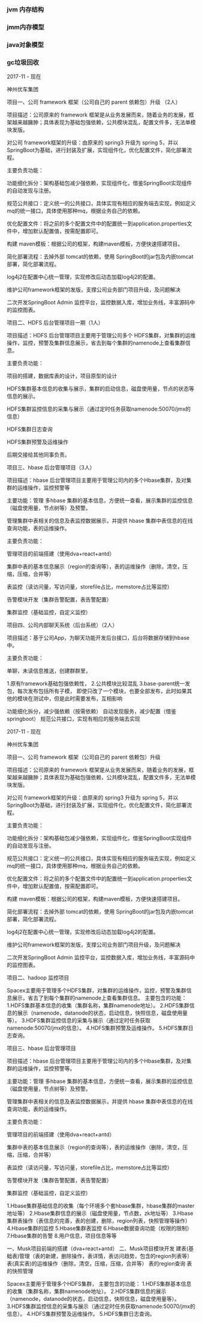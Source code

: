 
### jvm 内存结构


### jmm内存模型

### java对象模型

### gc垃圾回收






2017-11 - 现在

神州优车集团

项目一、公司 framework 框架（公司自己的 parent 依赖包）升级 （2人）

项目描述：公司原来的 framework 框架是从业务发展而来，随着业务的发展，框架越来越臃肿；具体表现为基础包强依赖，公共模块混乱，配置文件多，无法单模块发版。

对公司 framework框架的升级：由原来的 spring3 升级为 spring 5，并以SpringBoot为基础，进行封装及扩展，实现组件化，优化配置文件，简化部署流程。


主要负责功能：

功能细化拆分：架构基础包减少强依赖，实现组件化，借鉴SpringBoot实现组件的自动发现与注册。

规范公共接口：定义统一的公共接口，具体实现有相应的服务端去实现，例如定义mq的统一接口，具体使用那种mq，根据业务自己的依赖。

优化配置文件：将之前的多个配置文件中的配置统一到application.properties文件中，增加默认配置值，按需配置即可。

构建 maven模板：根据公司的框架，构建maven模板，方便快速搭建项目。

简化部署流程：去掉外部 tomcat的依赖，使用 SpringBoot的jar包及内嵌tomcat部署，简化部署流程。

log4j2在配置中心统一管理，实现修改后动态加载log4j2的配置。

维护公司framework框架的发版，支撑公司业务部门项目升级，及问题解决


二次开发SpringBoot Admin 监控平台，监控数据入库，增加业务线，丰富源码中的监控图表。



项目二、HDFS 后台管理项目一期（1人）

项目描述：HDFS 后台管理项目主要用于管理公司多个 HDFS集群，对集群的运维操作，监控，预警及集群信息展示，省去到每个集群的namenode上查看集群信息。

主要负责功能：

项目的搭建，数据库表的设计，项目原型的设计

HDFS集群基本信息的收集与展示，集群的启动信息，磁盘使用量，节点的状态等信息的展示。

HDFS集群监控信息的采集与展示（通过定时任务获取namenode:50070/jmx的信息）

HDFS集群日志查询

HDFS集群预警及运维操作

后期交接给其他同事负责。


项目三、hbase 后台管理项目（3人）

项目描述：hbase 后台管理项目主要用于管理公司内的多个Hbase集群，及对集群的运维操作，监控预警等

主要功能：管理 多hbase 集群的基本信息，方便统一查看，展示集群的监控信息（磁盘使用量，节点树等）及预警。

管理集群中表相关的信息及表监控数据展示，并提供 hbase 集群中表信息的在线查询功能，表的运维操作。


主要负责功能：

管理项目的前端搭建（使用dva+react+antd）

集群中表的基本信息展示（region的查询等），表的运维操作（删除，清空，压缩，压缩，合并等）

表监控（读访问量，写访问量，storefile占比，memstore占比等监控）

告警模块开发（集群告警配置，表告警配置）

集群监控（基础监控，自定义监控）



项目四、公司内部聊天系统（后台系统）（2人）

项目描述：基于公司App，为聊天功能开发后台接口，后台将数据存储到hbase中。

主要负责功能：


单聊，未读信息推送，创建群群里，



1.原有framework基础包强依赖性，
2.公共模块比较混乱
3.base-parent统一发包，每次发布包括所有子模， 即使只改了一个模块，也要全部发布，此时如果其他的模块在测试中，但是此时需要发布，互相影响

功能细化拆分，减少强依赖（按需依赖）
自动发现服务，减少配置（借鉴springboot）
规范公共接口，实现有相应的服务端去实现



2017-11 - 现在

神州优车集团

项目一、公司 framework 框架（公司自己的 parent 依赖包）升级

项目描述：公司原来的 framework 框架是从业务发展而来，随着业务的发展，框架越来越臃肿；具体表现为基础包强依赖，公共模块混乱，配置文件多，无法单模块发版。

对公司 framework框架的升级：由原来的 spring3 升级为 spring 5，并以SpringBoot为基础，进行封装及扩展，实现组件化，优化配置文件，简化部署流程。


主要负责功能：

功能细化拆分：架构基础包减少强依赖，实现组件化，借鉴SpringBoot实现组件的自动发现与注册。

规范公共接口：定义统一的公共接口，具体实现有相应的服务端去实现，例如定义mq的统一接口，具体使用那种mq，根据业务自己的依赖。

优化配置文件：将之前的多个配置文件中的配置统一到application.properties文件中，增加默认配置值，按需配置即可。

构建 maven模板：根据公司的框架，构建maven模板，方便快速搭建项目。

简化部署流程：去掉外部 tomcat的依赖，使用 SpringBoot的jar包及内嵌tomcat部署，简化部署流程。

log4j2在配置中心统一管理，实现修改后动态加载log4j2的配置。

维护公司framework框架的发版，支撑公司业务部门项目升级，及问题解决


二次开发SpringBoot Admin 监控平台，监控数据入库，增加业务线，丰富源码中的监控图表。


项目二、hadoop 监控项目

Spacex主要用于管理多个HDFS集群，对集群的运维操作，监控，预警及集群信息展示，省去了到每个集群的namenode上查看集群信息。
主要包含的功能：
1.HDFS集群基本信息的收集（集群名称，集群namenode地址）。
2.HDFS集群信息的展示（namenode，datanode的状态，启动信息，快照信息，磁盘使用量等）。
3.HDFS集群监控信息的采集与展示（通过定时任务获取namenode:50070/jmx的信息）。
4.HDFS集群预警及运维操作。
5.HDFS集群日志查询。



项目三、hbase 后台管理项目

项目描述：hbase 后台管理项目主要用于管理公司内的多个Hbase集群，及对集群的运维操作，监控预警等。

主要功能：管理 多hbase 集群的基本信息，方便统一查看，展示集群的监控信息（磁盘使用量，节点树等）及预警。

管理集群中表相关的信息及表监控数据展示，并提供 hbase 集群中表信息的在线查询功能，表的运维操作。


主要负责功能：

管理项目的前端搭建（使用dva+react+antd）

集群中表的基本信息展示（region的查询等），表的运维操作（删除，清空，压缩，压缩，合并等）

表监控（读访问量，写访问量，storefile占比，memstore占比等监控）

告警模块开发（集群告警配置，表告警配置）

集群监控（基础监控，自定义监控）



1.Hbase集群基础信息的收集（每个环境多个套hbase集群，hbase集群的master地址等）
2.Hbase集群信息的展示（磁盘使用量，节点数，zk地址等）
3.Hbase集群表操作（表信息的完善，表的创建，删除，region列表，快照管理等操作）
4.Hbase集群的监控
5.Hbase集群表监控
6.Hbase数据查询功能（权限的限制）
7.Hbase集群的告警
8.用户信息，项目信息等等


一、Musk项目前端的搭建（dva+react+antd）
二、Musk项目模块开发
建表(基础表)管理（表的新建，删除操作，表详情，表访问趋势，包含的region列表等）
表(真实表)的运维操作（删除，清空，压缩，压缩，合并等）
表的region查询
表的快照管理




Spacex主要用于管理多个HDFS集群，
主要包含的功能：
1.HDFS集群基本信息的收集（集群名称，集群namenode地址）。
2.HDFS集群信息的展示（namenode，datanode的状态，启动信息，快照信息，磁盘使用量等）。
3.HDFS集群监控信息的采集与展示（通过定时任务获取namenode:50070/jmx的信息）。
4.HDFS集群预警及运维操作。
5.HDFS集群日志查询。


